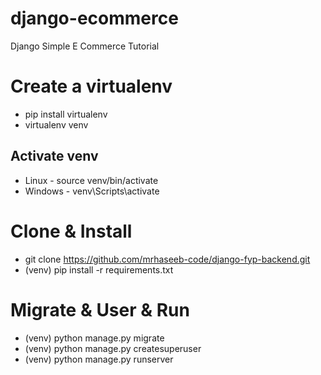 # django-ecommerce
Django Simple E Commerce Tutorial


# Create a virtualenv
* pip install virtualenv
* virtualenv venv

Activate venv
-------------
* Linux - source venv/bin/activate
* Windows - venv\Scripts\activate

# Clone & Install
* git clone https://github.com/mrhaseeb-code/django-fyp-backend.git
* (venv) pip install -r requirements.txt

# Migrate & User & Run
* (venv) python manage.py migrate
* (venv) python manage.py createsuperuser
* (venv) python manage.py runserver
